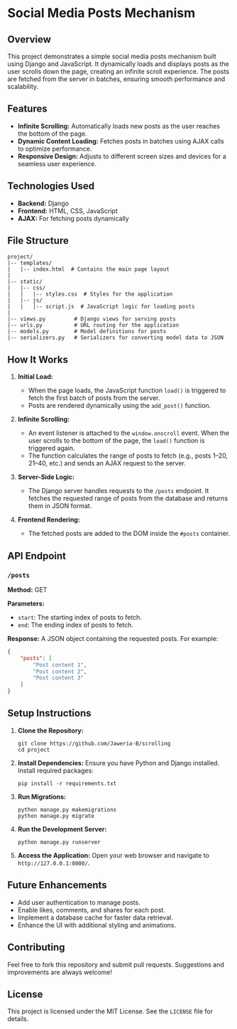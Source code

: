 # Social Media Posts Mechanism

## Overview
This project demonstrates a simple social media posts mechanism built using Django and JavaScript. It dynamically loads and displays posts as the user scrolls down the page, creating an infinite scroll experience. The posts are fetched from the server in batches, ensuring smooth performance and scalability.

## Features
- **Infinite Scrolling:** Automatically loads new posts as the user reaches the bottom of the page.
- **Dynamic Content Loading:** Fetches posts in batches using AJAX calls to optimize performance.
- **Responsive Design:** Adjusts to different screen sizes and devices for a seamless user experience.

## Technologies Used
- **Backend:** Django
- **Frontend:** HTML, CSS, JavaScript
- **AJAX:** For fetching posts dynamically

## File Structure
```
project/
|-- templates/
|   |-- index.html  # Contains the main page layout
|
|-- static/
|   |-- css/
|   |   |-- styles.css  # Styles for the application
|   |-- js/
|   |   |-- script.js  # JavaScript logic for loading posts
|
|-- views.py         # Django views for serving posts
|-- urls.py          # URL routing for the application
|-- models.py        # Model definitions for posts
|-- serializers.py   # Serializers for converting model data to JSON
```

## How It Works
1. **Initial Load:**
   - When the page loads, the JavaScript function `load()` is triggered to fetch the first batch of posts from the server.
   - Posts are rendered dynamically using the `add_post()` function.

2. **Infinite Scrolling:**
   - An event listener is attached to the `window.onscroll` event. When the user scrolls to the bottom of the page, the `load()` function is triggered again.
   - The function calculates the range of posts to fetch (e.g., posts 1–20, 21–40, etc.) and sends an AJAX request to the server.

3. **Server-Side Logic:**
   - The Django server handles requests to the `/posts` endpoint. It fetches the requested range of posts from the database and returns them in JSON format.

4. **Frontend Rendering:**
   - The fetched posts are added to the DOM inside the `#posts` container.

## API Endpoint
### `/posts`
**Method:** GET

**Parameters:**
- `start`: The starting index of posts to fetch.
- `end`: The ending index of posts to fetch.

**Response:**
A JSON object containing the requested posts. For example:
```json
{
    "posts": [
        "Post content 1",
        "Post content 2",
        "Post content 3"
    ]
}
```

## Setup Instructions
1. **Clone the Repository:**
   ```
   git clone https://github.com/Jaweria-B/scrolling
   cd project
   ```

2. **Install Dependencies:**
   Ensure you have Python and Django installed. Install required packages:
   ```
   pip install -r requirements.txt
   ```

3. **Run Migrations:**
   ```
   python manage.py makemigrations
   python manage.py migrate
   ```

4. **Run the Development Server:**
   ```
   python manage.py runserver
   ```

5. **Access the Application:**
   Open your web browser and navigate to `http://127.0.0.1:8000/`.

## Future Enhancements
- Add user authentication to manage posts.
- Enable likes, comments, and shares for each post.
- Implement a database cache for faster data retrieval.
- Enhance the UI with additional styling and animations.

## Contributing
Feel free to fork this repository and submit pull requests. Suggestions and improvements are always welcome!

## License
This project is licensed under the MIT License. See the `LICENSE` file for details.

